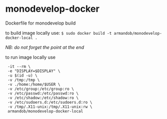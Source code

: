 # monodevelop-docker
Dockerfile for monodevelop build


to build image locally use:
```$ sudo docker build -t armandob/monodevelop-docker-local . ```

_NB: do not forget the point at the end_


to run image locally use
```$ sudo docker run \
 -it --rm \
 -e "DISPLAY=$DISPLAY" \
 -u $(id -u) \
 -v /tmp:/tmp \
 -v ./home:/home/$USER \
 -v /etc/group:/etc/group:ro \
 -v /etc/passwd:/etc/passwd:ro \
 -v /etc/shadow:/etc/shadow:ro \
 -v /etc/sudoers.d:/etc/sudoers.d:ro \
 -v /tmp/.X11-unix:/tmp/.X11-unix:rw \
 armandob/monodevelop-docker-local

```

